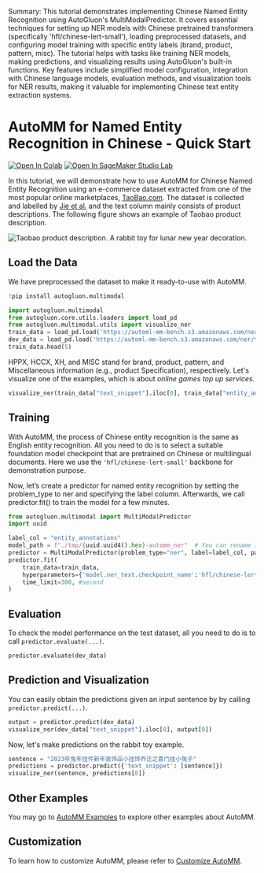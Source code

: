 Summary: This tutorial demonstrates implementing Chinese Named Entity Recognition using AutoGluon's MultiModalPredictor. It covers essential techniques for setting up NER models with Chinese pretrained transformers (specifically 'hfl/chinese-lert-small'), loading preprocessed datasets, and configuring model training with specific entity labels (brand, product, pattern, misc). The tutorial helps with tasks like training NER models, making predictions, and visualizing results using AutoGluon's built-in functions. Key features include simplified model configuration, integration with Chinese language models, evaluation methods, and visualization tools for NER results, making it valuable for implementing Chinese text entity extraction systems.

# AutoMM for Named Entity Recognition in Chinese - Quick Start

[![Open In Colab](https://colab.research.google.com/assets/colab-badge.svg)](https://colab.research.google.com/github/autogluon/autogluon/blob/master/docs/tutorials/multimodal/text_prediction/chinese_ner.ipynb)
[![Open In SageMaker Studio Lab](https://studiolab.sagemaker.aws/studiolab.svg)](https://studiolab.sagemaker.aws/import/github/autogluon/autogluon/blob/master/docs/tutorials/multimodal/text_prediction/chinese_ner.ipynb)

In this tutorial, we will demonstrate how to use AutoMM for Chinese Named Entity Recognition using an e-commerce dataset extracted from one of the most popular online marketplaces, [TaoBao.com](https://taobao.com). 
The dataset is collected and labelled by [Jie et al.](https://aclanthology.org/N19-1079.pdf) and the text column mainly consists of product descriptions. 
The following figure shows an example of Taobao product description.

![Taobao product description. A rabbit toy for lunar new year decoration.](https://automl-mm-bench.s3.amazonaws.com/ner/images_for_tutorial/chinese_ner.png)


## Load the Data 
We have preprocessed the dataset to make it ready-to-use with AutoMM.


```python
!pip install autogluon.multimodal

```


```python
import autogluon.multimodal
from autogluon.core.utils.loaders import load_pd
from autogluon.multimodal.utils import visualize_ner
train_data = load_pd.load('https://automl-mm-bench.s3.amazonaws.com/ner/taobao-ner/chinese_ner_train.csv')
dev_data = load_pd.load('https://automl-mm-bench.s3.amazonaws.com/ner/taobao-ner/chinese_ner_dev.csv')
train_data.head(5)
```

HPPX, HCCX, XH, and MISC stand for brand, product, pattern, and Miscellaneous information (e.g., product Specification), respectively. 
Let's visualize one of the examples, which is about *online games top up services*.


```python
visualize_ner(train_data["text_snippet"].iloc[0], train_data["entity_annotations"].iloc[0])
```

## Training
With AutoMM, the process of Chinese entity recognition is the same as English entity recognition. 
All you need to do is to select a suitable foundation model checkpoint that are pretrained on Chinese or multilingual documents. 
Here we use the `'hfl/chinese-lert-small'` backbone for demonstration purpose.

Now, let’s create a predictor for named entity recognition by setting the problem_type to ner and specifying the label column. 
Afterwards, we call predictor.fit() to train the model for a few minutes.


```python
from autogluon.multimodal import MultiModalPredictor
import uuid

label_col = "entity_annotations"
model_path = f"./tmp/{uuid.uuid4().hex}-automm_ner"  # You can rename it to the model path you like
predictor = MultiModalPredictor(problem_type="ner", label=label_col, path=model_path)
predictor.fit(
    train_data=train_data,
    hyperparameters={'model.ner_text.checkpoint_name':'hfl/chinese-lert-small'},
    time_limit=300, #second
)
```

## Evaluation 
To check the model performance on the test dataset, all you need to do is to call `predictor.evaluate(...)`.


```python
predictor.evaluate(dev_data)
```

## Prediction and Visualization
You can easily obtain the predictions given an input sentence by by calling `predictor.predict(...)`.


```python
output = predictor.predict(dev_data)
visualize_ner(dev_data["text_snippet"].iloc[0], output[0])
```

Now, let's make predictions on the rabbit toy example.


```python
sentence = "2023年兔年挂件新年装饰品小挂饰乔迁之喜门挂小兔子"
predictions = predictor.predict({'text_snippet': [sentence]})
visualize_ner(sentence, predictions[0])
```

## Other Examples

You may go to [AutoMM Examples](https://github.com/autogluon/autogluon/tree/master/examples/automm) to explore other examples about AutoMM.

## Customization
To learn how to customize AutoMM, please refer to [Customize AutoMM](../advanced_topics/customization.ipynb).
